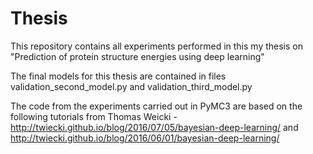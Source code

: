 # Thesis
This repository contains all experiments performed in this my thesis on "Prediction of protein structure energies using deep learning"

The final models for this thesis are contained in files validation_second_model.py and validation_third_model.py

The code from the experiments carried out in PyMC3 are based on the following tutorials from Thomas Weicki -
http://twiecki.github.io/blog/2016/07/05/bayesian-deep-learning/ and
http://twiecki.github.io/blog/2016/06/01/bayesian-deep-learning/

